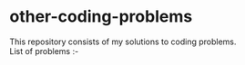 # other-coding-problems
This repository consists of my solutions to coding problems.<br />
List of problems :-<br />
